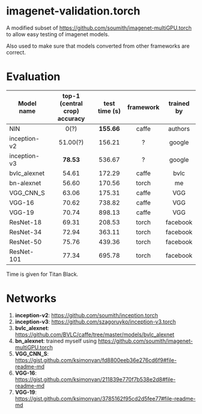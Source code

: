 imagenet-validation.torch
=========================

A modified subset of https://github.com/soumith/imagenet-multiGPU.torch to allow
easy testing of imagenet models.

Also used to make sure that models converted from other frameworks are correct.

# Evaluation

|Model name| top-1 (central crop) accuracy | test time (s) | framework | trained by |
|---|:---:|:---:|:---:|:---:|
|NIN          | 0(?) | __155.66__ | caffe | authors |
|inception-v2 | 51.00(?) | 156.21 | ? | google |
|inception-v3 | __78.53__ | 536.67 | ? | google |
|bvlc_alexnet | 54.61 | 172.29 | caffe | bvlc |
|bn-alexnet   | 56.60 | 170.56 | torch | me  |
|VGG_CNN_S    | 63.06 | 175.31 | caffe | VGG |
|VGG-16       | 70.62 | 738.82 | caffe | VGG |
|VGG-19       | 70.74 | 898.13 | caffe | VGG |
|ResNet-18    | 69.31 | 208.53 | torch | facebook |
|ResNet-34    | 72.94 | 363.11 | torch | facebook |
|ResNet-50    | 75.76 | 439.36 | torch | facebook |
|ResNet-101   | 77.34 | 695.78 | torch | facebook |

Time is given for Titan Black.

# Networks

1. __inception-v2__: https://github.com/soumith/inception.torch
2. __inception-v3__: https://github.com/szagoruyko/inception-v3.torch
3. __bvlc_alexnet__: https://github.com/BVLC/caffe/tree/master/models/bvlc_alexnet
4. __bn_alexnet__: trained myself using https://github.com/soumith/imagenet-multiGPU.torch
5. __VGG_CNN_S__: https://gist.github.com/ksimonyan/fd8800eeb36e276cd6f9#file-readme-md
6. __VGG-16__: https://gist.github.com/ksimonyan/211839e770f7b538e2d8#file-readme-md
7. __VGG-19__: https://gist.github.com/ksimonyan/3785162f95cd2d5fee77#file-readme-md

